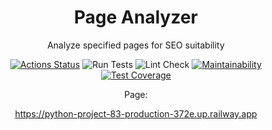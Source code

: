<div align="center">

<h1>Page Analyzer</h1>

<p>
Analyze specified pages for SEO suitability
</p>

[![Actions Status](https://github.com/BoCXoD-man/python-project-83/workflows/hexlet-check/badge.svg)](https://github.com/BoCXoD-man/python-project-83/actions)
![Run Tests](https://github.com/BoCXoD-man/python-project-83/actions/workflows/run_tests.yml/badge.svg)
![Lint Check](https://github.com/BoCXoD-man/python-project-83/actions/workflows/lint_check.yml/badge.svg)
[![Maintainability](https://api.codeclimate.com/v1/badges/53ebfa71c65d245aabcb/maintainability)](https://codeclimate.com/github/BoCXoD-man/python-project-83/maintainability)
[![Test Coverage](https://api.codeclimate.com/v1/badges/53ebfa71c65d245aabcb/test_coverage)](https://codeclimate.com/github/BoCXoD-man/python-project-83/test_coverage)

Page: 

https://python-project-83-production-372e.up.railway.app


